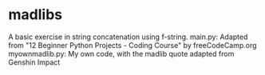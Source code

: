 # madlibs
A basic exercise in string concatenation using f-string.
main.py: Adapted from "12 Beginner Python Projects - Coding Course" by freeCodeCamp.org
myownmadlib.py: My own code, with the madlib quote adapted from Genshin Impact
